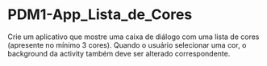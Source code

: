 # PDM1-App_Lista_de_Cores

Crie um aplicativo que mostre uma caixa de diálogo com uma lista de cores (apresente no mínimo 3 cores). Quando o usuário selecionar uma cor, o background da activity também deve ser alterado correspondente.